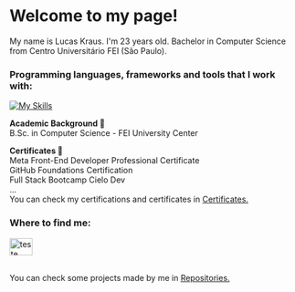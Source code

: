 <h1 align="left">Welcome to my page!</h1>

My name is Lucas Kraus. I'm 23 years old. Bachelor in Computer Science from Centro Universitário FEI (São Paulo).<br>

<h3 align="left">Programming languages, frameworks and tools that I work with:</h3>

[![My Skills](https://skillicons.dev/icons?i=html,css,js,ts,react,nextjs,vue,nuxtjs,go,nodejs,figma)](https://skillicons.dev)

**Academic Background 📖**
<br>
B.Sc. in Computer Science - FEI University Center <br>

**Certificates 🥇** 
<br>
Meta Front-End Developer Professional Certificate <br>
GitHub Foundations Certification <br>
Full Stack Bootcamp Cielo Dev <br> 
... <br>
You can check my certifications and certificates in <a href="https://github.com/lucaskraus/certificates">Certificates.</a>
<br>

<h3 align="left">Where to find me:</h3>

<a href="https://www.linkedin.com/in/lucas-kraus-monteiro-alves-00200b252/" target="blank"><img align="center" src="https://www.vectorlogo.zone/logos/linkedin/linkedin-icon.svg" alt="teste" height="30" width="40" /></a>
<br> 
<br>

You can check some projects made by me in <a href="https://github.com/lucaskraus?tab=repositories">Repositories.</a><br>
